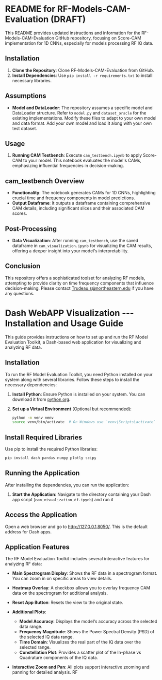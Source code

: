 # README for RF-Models-CAM-Evaluation (DRAFT)

This README provides updated instructions and information for the RF-Models-CAM-Evaluation GitHub repository, focusing on Score-CAM implementation for 1D CNNs, especially for models processing RF IQ data.

## Installation

1. **Clone the Repository**: Clone RF-Models-CAM-Evaluation from GitHub.
2. **Install Dependencies**: Use `pip install -r requirements.txt` to install necessary libraries.

## Assumptions

- **Model and DataLoader**: The repository assumes a specific model and DataLoader structure. Refer to `model.py` and `dataset_oracle` for the existing implementations. Modify these files to adapt to your own model and data format. Add your own model and load it along with your own test dataset.

## Usage

1. **Running CAM Testbench**: Execute `cam_testbench.ipynb` to apply Score-CAM to your model. This notebook evaluates the model's CAMs, emphasizing influential frequencies in decision-making.

## cam_testbench Overview

- **Functionality**: The notebook generates CAMs for 1D CNNs, highlighting crucial time and frequency components in model predictions.
- **Output Dataframe**: It outputs a dataframe containing comprehensive CAM details, including significant slices and their associated CAM scores.

## Post-Processing

- **Data Visualization**: After running `cam_testbench`, use the saved dataframe in `cam_visualization.ipynb` for visualizing the CAM results, offering a deeper insight into your model's interpretability.

## Conclusion

This repository offers a sophisticated toolset for analyzing RF models, attempting to provide clarity on time frequency components that influence decision-making. Please contact Trudeau.s@northeastern.edu if you have any questions. 




# Dash WebAPP Visualization --- Installation and Usage Guide 

This guide provides instructions on how to set up and run the RF Model Evaluation Toolkit, a Dash-based web application for visualizing and analyzing RF data.

## Installation

To run the RF Model Evaluation Toolkit, you need Python installed on your system along with several libraries. Follow these steps to install the necessary dependencies:

1. **Install Python**: Ensure Python is installed on your system. You can download it from [python.org](https://www.python.org/downloads/).

2. **Set up a Virtual Environment** (Optional but recommended):
   ```bash
   python -m venv venv
   source venv/bin/activate  # On Windows use `venv\Scripts\activate`
## Install Required Libraries

Use pip to install the required Python libraries:

```bash
pip install dash pandas numpy plotly scipy
```

## Running the Application

After installing the dependencies, you can run the application:

1. **Start the Application**:
   Navigate to the directory containing your Dash app script (`cam_visualization_df.ipynb`) and run it

## Access the Application
Open a web browser and go to http://127.0.0.1:8050/. This is the default address for Dash apps.


## Application Features

The RF Model Evaluation Toolkit includes several interactive features for analyzing RF data:

- **Main Spectrogram Display**: Shows the RF data in a spectrogram format. You can zoom in on specific areas to view details.

- **Heatmap Overlay**: A checkbox allows you to overlay frequency CAM data on the spectrogram for additional analysis.

- **Reset App Button**: Resets the view to the original state.

- **Additional Plots**:
  - **Model Accuracy**: Displays the model's accuracy across the selected data range.
  - **Frequency Magnitude**: Shows the Power Spectral Density (PSD) of the selected IQ data range.
  - **Time Domain**: Visualizes the real part of the IQ data over the selected range.
  - **Constellation Plot**: Provides a scatter plot of the In-phase vs Quadrature components of the IQ data.

- **Interactive Zoom and Pan**: All plots support interactive zooming and panning for detailed analysis.
RF